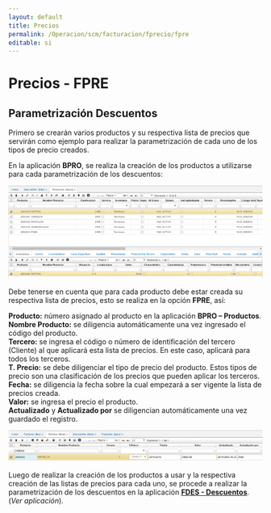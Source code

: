 ```yaml
---
layout: default
title: Precios
permalink: /Operacion/scm/facturacion/fprecio/fpre
editable: si
---
```


# Precios - FPRE



## Parametrización Descuentos

Primero se crearán varios productos y su respectiva lista de precios que servirán como ejemplo para realizar la parametrización de cada uno de los tipos de precio creados.  


En la aplicación **BPRO**, se realiza la creación de los productos a utilizarse para cada parametrización de los descuentos:

![](bpro.png)

Debe tenerse en cuenta que para cada producto debe estar creada su respectiva lista de precios, esto se realiza en la opción **FPRE**, así:  

**Producto:** número asignado al producto en la aplicación **BPRO – Productos**.  
**Nombre Producto:** se diligencia automáticamente una vez ingresado el código del producto.  
**Tercero:** se ingresa el código o número de identificación del tercero (Cliente) al que aplicará esta lista de precios. En este caso, aplicará para todos los terceros.  
**T. Precio:** se debe diligenciar el tipo de precio del producto. Estos tipos de precio son una clasificación de los precios que pueden aplicar los terceros.  
**Fecha:** se diligencia la fecha sobre la cual empezará a ser vigente la lista de precios creada.  
**Valor:** se ingresa el precio el producto.  
**Actualizado** y **Actualizado por** se diligencian automáticamente una vez guardado el registro.  

![](fpre1.png)

Luego de realizar la creación de los productos a usar y la respectiva creación de las listas de precios para cada uno, se procede a realizar la parametrización de los descuentos en la aplicación [**FDES - Descuentos**](http://docs.oasiscom.com/Operacion/scm/facturacion/fprecio/fdes#motor-de-promociones). (_Ver aplicación_).  
